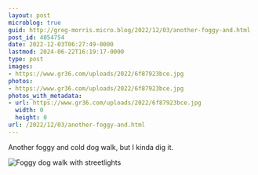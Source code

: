```yaml
---
layout: post
microblog: true
guid: http://greg-morris.micro.blog/2022/12/03/another-foggy-and.html
post_id: 4054754
date: 2022-12-03T06:27:49-0000
lastmod: 2024-06-22T16:19:17-0000
type: post
images:
- https://www.gr36.com/uploads/2022/6f87923bce.jpg
photos:
- https://www.gr36.com/uploads/2022/6f87923bce.jpg
photos_with_metadata:
- url: https://www.gr36.com/uploads/2022/6f87923bce.jpg
  width: 0
  height: 0
url: /2022/12/03/another-foggy-and.html
---
```

Another foggy and cold dog walk, but I kinda dig it. 

![Foggy dog walk with streetlights](https://www.gr36.com/uploads/2022/6f87923bce.jpg)
